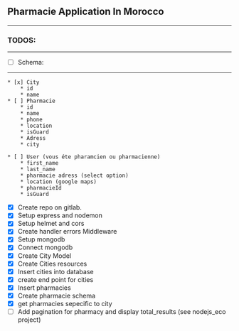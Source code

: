 ## Pharmacie Application In Morocco
----

### TODOS:
----

* [ ] Schema:
----
    * [x] City
        * id
        * name
    * [ ] Pharmacie
        * id
        * name
        * phone
        * location
        * isGuard
        * Adress
        * city
    
    * [ ] User (vous éte pharamcien ou pharmacienne)
        * first_name
        * last_name
        * pharmacie adress (select option)
        * location (google maps)
        * pharmacieId
        * isGuard
    
* [x] Create repo on gitlab.
* [x] Setup express and nodemon
* [x] Setup helmet and cors
* [x] Create handler errors Middleware
* [x] Setup mongodb
* [x] Connect mongodb
* [x] Create City Model
* [x] Create Cities resources
* [x] Insert cities into database
* [x] create end point for cities
* [x] Insert pharmacies
* [x] Create pharmacie schema
* [x] get pharmacies sepecific to city
* [ ] Add pagination for pharmacy and display total_results (see nodejs_eco project)